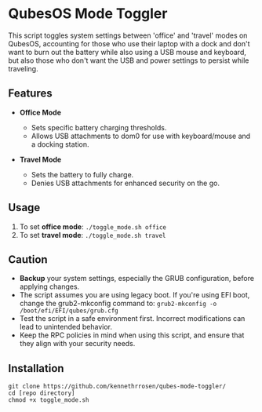 # QubesOS Mode Toggler

This script toggles system settings between 'office' and 'travel' modes on QubesOS, accounting for those who use their laptop with a dock and don't want to burn out the battery while also using a USB mouse and keyboard, but also those who don't want the USB and power settings to persist while traveling.

## Features

- **Office Mode**
  - Sets specific battery charging thresholds.
  - Allows USB attachments to dom0 for use with keyboard/mouse and a docking station.
  
- **Travel Mode**
  - Sets the battery to fully charge.
  - Denies USB attachments for enhanced security on the go.

## Usage

1. To set **office mode**: ```./toggle_mode.sh office```
2. To set **travel mode**: ```./toggle_mode.sh travel```

## Caution

- **Backup** your system settings, especially the GRUB configuration, before applying changes.
- The script assumes you are using legacy boot. If you're using EFI boot, change the grub2-mkconfig command to: ```grub2-mkconfig -o /boot/efi/EFI/qubes/grub.cfg```
- Test the script in a safe environment first. Incorrect modifications can lead to unintended behavior.
- Keep the RPC policies in mind when using this script, and ensure that they align with your security needs.

## Installation
```
git clone https://github.com/kennethrrosen/qubes-mode-toggler/
cd [repo directory]
chmod +x toggle_mode.sh
```
